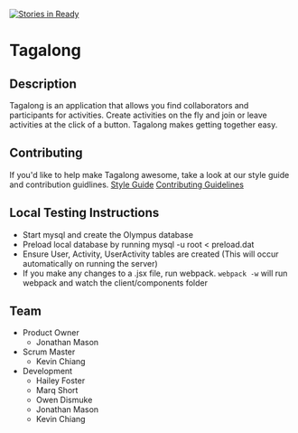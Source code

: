[![Stories in Ready](https://badge.waffle.io/beards-of-zeus/beards-of-zeus.png?label=ready&title=Ready)](https://waffle.io/beards-of-zeus/beards-of-zeus)
# Tagalong

## Description
Tagalong is an application that allows you find collaborators and participants for activities. Create activities on the fly
and join or leave activities at the click of a button. Tagalong makes getting together easy.

## Contributing
If you'd like to help make Tagalong awesome, take a look at our style guide and contribution
guidlines.
[Style Guide](_STYLE_GUIDE.md)
[Contributing Guidelines](_CONTRIBUTING.md)

## Local Testing Instructions
* Start mysql and create the Olympus database
* Preload local database by running mysql -u root < preload.dat 
* Ensure User, Activity, UserActivity tables are created (This will occur automatically on running the server)
* If you make any changes to a .jsx file, run webpack. ```webpack -w``` will run webpack and watch the client/components folder

## Team
* Product Owner
  * Jonathan Mason
* Scrum Master
  * Kevin Chiang
* Development
  * Hailey Foster
  * Marq Short
  * Owen Dismuke
  * Jonathan Mason
  * Kevin Chiang

